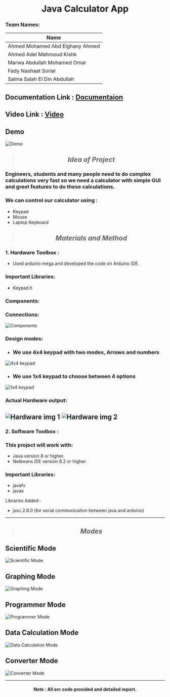 
# <center>**Java Calculator App**
### Team Names:
| Name | 
| ----------- | 
| Ahmed Mohamed Abd Elghany Ahmed | 
| Ahmed Adel Mahmoud Kishk | 
| Marwa Abdullah Mohamed Omar |
| Fady Nashaat Sorial | 
| Salma Salah El Din Abdullah |


## **Documentation Link :**  [Documentaion](https://www.shorturl.at/bgBDS)
## **Video Link :**  [Video](https://www.shorturl.at/boqQ5)
## Demo

![Demo](images/calc.GIF)

> ## <center> *Idea of Project*
### Engineers, students and many people need to do complex calculations very fast so we need a calculator with simple GUI and greet features to do these calculations. 
### We can control our calculator using :
* Keypad 
*  Mouse 
* Laptop Keyboard

> ## <center> *Materials and Method*

### 1. Hardware Toolbox :
* Used arduino mega and developed the code on Arduino IDE.
### Important Libraries:
* Keypad.h
### Components: 

### Connections:
![Components](images/hw3.png)

### Design modes:
* ### We use 4x4 keypad with two modes, Arrows and numbers
![4x4 keypad](images/hw1.png)
* ### We use 1x4 keypad to choose between 4 options
![1x4 keypad ](images/hw2.png)

### Actual Hardware output:
![Hardware img 1 ](images/hw4.jpeg)
![Hardware img 2 ](images/hw5.jpeg)
------------------------
### 2. Software Toolbox :
### This project will work with:

* Java version 8 or higher.
* Netbeans IDE version 8.2 or higher.

### Important Libraries:
* javafx
* javax

Libraries Added :
* jssc.2.8.0 (for serial communication between java and arduino)
---------------

> ## <center> *Modes*
## Scientific Mode
![Scientific Mode ](images/scientific.jpg)
## Graphing Mode
![Graphing Mode ](images/graphing.jpg)
## Programmer Mode
![Programmer Mode ](images/prog.png)
## Data Calculation Mode
![Data Calculation Mode ](images/dataCalc.jpeg)
## Converter Mode
![Converter Mode ](images/converter.png)

----------------------------

#### <center> Note : All src code provided and detailed report.
